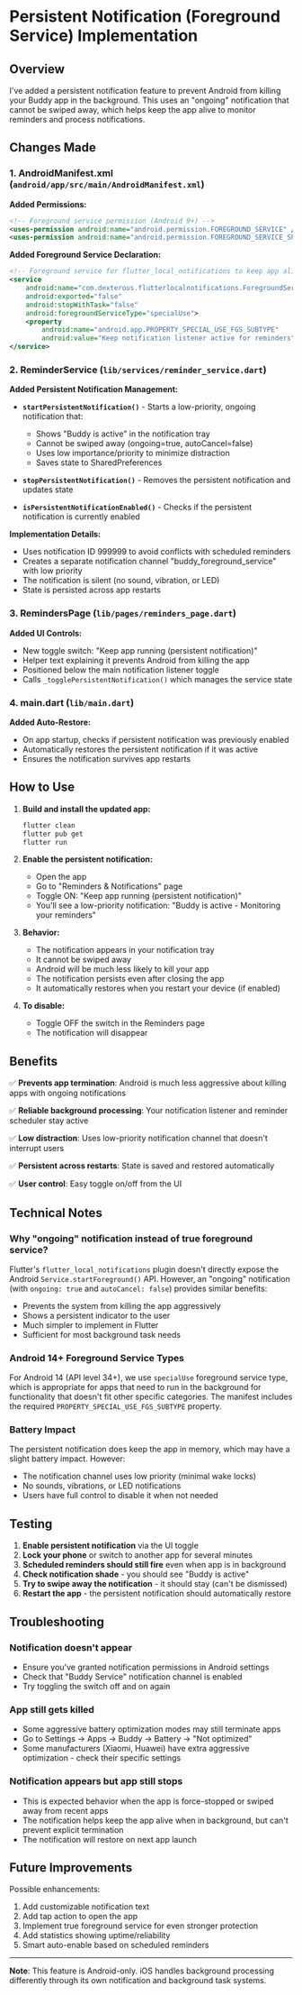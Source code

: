 # Persistent Notification (Foreground Service) Implementation

## Overview

I've added a persistent notification feature to prevent Android from killing your Buddy app in the background. This uses an "ongoing" notification that cannot be swiped away, which helps keep the app alive to monitor reminders and process notifications.

## Changes Made

### 1. AndroidManifest.xml (`android/app/src/main/AndroidManifest.xml`)

**Added Permissions:**
```xml
<!-- Foreground service permission (Android 9+) -->
<uses-permission android:name="android.permission.FOREGROUND_SERVICE" />
<uses-permission android:name="android.permission.FOREGROUND_SERVICE_SPECIAL_USE" />
```

**Added Foreground Service Declaration:**
```xml
<!-- Foreground service for flutter_local_notifications to keep app alive -->
<service
    android:name="com.dexterous.flutterlocalnotifications.ForegroundService"
    android:exported="false"
    android:stopWithTask="false"
    android:foregroundServiceType="specialUse">
    <property
        android:name="android.app.PROPERTY_SPECIAL_USE_FGS_SUBTYPE"
        android:value="Keep notification listener active for reminders" />
</service>
```

### 2. ReminderService (`lib/services/reminder_service.dart`)

**Added Persistent Notification Management:**

- **`startPersistentNotification()`** - Starts a low-priority, ongoing notification that:
  - Shows "Buddy is active" in the notification tray
  - Cannot be swiped away (ongoing=true, autoCancel=false)
  - Uses low importance/priority to minimize distraction
  - Saves state to SharedPreferences

- **`stopPersistentNotification()`** - Removes the persistent notification and updates state

- **`isPersistentNotificationEnabled()`** - Checks if the persistent notification is currently enabled

**Implementation Details:**
- Uses notification ID 999999 to avoid conflicts with scheduled reminders
- Creates a separate notification channel "buddy_foreground_service" with low priority
- The notification is silent (no sound, vibration, or LED)
- State is persisted across app restarts

### 3. RemindersPage (`lib/pages/reminders_page.dart`)

**Added UI Controls:**
- New toggle switch: "Keep app running (persistent notification)"
- Helper text explaining it prevents Android from killing the app
- Positioned below the main notification listener toggle
- Calls `_togglePersistentNotification()` which manages the service state

### 4. main.dart (`lib/main.dart`)

**Added Auto-Restore:**
- On app startup, checks if persistent notification was previously enabled
- Automatically restores the persistent notification if it was active
- Ensures the notification survives app restarts

## How to Use

1. **Build and install the updated app:**
   ```powershell
   flutter clean
   flutter pub get
   flutter run
   ```

2. **Enable the persistent notification:**
   - Open the app
   - Go to "Reminders & Notifications" page
   - Toggle ON: "Keep app running (persistent notification)"
   - You'll see a low-priority notification: "Buddy is active - Monitoring your reminders"

3. **Behavior:**
   - The notification appears in your notification tray
   - It cannot be swiped away
   - Android will be much less likely to kill your app
   - The notification persists even after closing the app
   - It automatically restores when you restart your device (if enabled)

4. **To disable:**
   - Toggle OFF the switch in the Reminders page
   - The notification will disappear

## Benefits

✅ **Prevents app termination**: Android is much less aggressive about killing apps with ongoing notifications

✅ **Reliable background processing**: Your notification listener and reminder scheduler stay active

✅ **Low distraction**: Uses low-priority notification channel that doesn't interrupt users

✅ **Persistent across restarts**: State is saved and restored automatically

✅ **User control**: Easy toggle on/off from the UI

## Technical Notes

### Why "ongoing" notification instead of true foreground service?

Flutter's `flutter_local_notifications` plugin doesn't directly expose the Android `Service.startForeground()` API. However, an "ongoing" notification (with `ongoing: true` and `autoCancel: false`) provides similar benefits:

- Prevents the system from killing the app aggressively
- Shows a persistent indicator to the user
- Much simpler to implement in Flutter
- Sufficient for most background task needs

### Android 14+ Foreground Service Types

For Android 14 (API level 34+), we use `specialUse` foreground service type, which is appropriate for apps that need to run in the background for functionality that doesn't fit other specific categories. The manifest includes the required `PROPERTY_SPECIAL_USE_FGS_SUBTYPE` property.

### Battery Impact

The persistent notification does keep the app in memory, which may have a slight battery impact. However:
- The notification channel uses low priority (minimal wake locks)
- No sounds, vibrations, or LED notifications
- Users have full control to disable it when not needed

## Testing

1. **Enable persistent notification** via the UI toggle
2. **Lock your phone** or switch to another app for several minutes
3. **Scheduled reminders should still fire** even when app is in background
4. **Check notification shade** - you should see "Buddy is active"
5. **Try to swipe away the notification** - it should stay (can't be dismissed)
6. **Restart the app** - the persistent notification should automatically restore

## Troubleshooting

### Notification doesn't appear
- Ensure you've granted notification permissions in Android settings
- Check that "Buddy Service" notification channel is enabled
- Try toggling the switch off and on again

### App still gets killed
- Some aggressive battery optimization modes may still terminate apps
- Go to Settings → Apps → Buddy → Battery → "Not optimized"
- Some manufacturers (Xiaomi, Huawei) have extra aggressive optimization - check their specific settings

### Notification appears but app still stops
- This is expected behavior when the app is force-stopped or swiped away from recent apps
- The notification helps keep the app alive when in background, but can't prevent explicit termination
- The notification will restore on next app launch

## Future Improvements

Possible enhancements:
1. Add customizable notification text
2. Add tap action to open the app
3. Implement true foreground service for even stronger protection
4. Add statistics showing uptime/reliability
5. Smart auto-enable based on scheduled reminders

---

**Note**: This feature is Android-only. iOS handles background processing differently through its own notification and background task systems.
